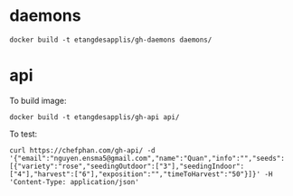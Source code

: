 # daemons

```
docker build -t etangdesapplis/gh-daemons daemons/
```

# api

To build image:
```
docker build -t etangdesapplis/gh-api api/
```
To test:
```
curl https://chefphan.com/gh-api/ -d '{"email":"nguyen.ensma5@gmail.com","name":"Quan","info":"","seeds":[{"variety":"rose","seedingOutdoor":["3"],"seedingIndoor":["4"],"harvest":["6"],"exposition":"","timeToHarvest":"50"}]}' -H 'Content-Type: application/json'
```